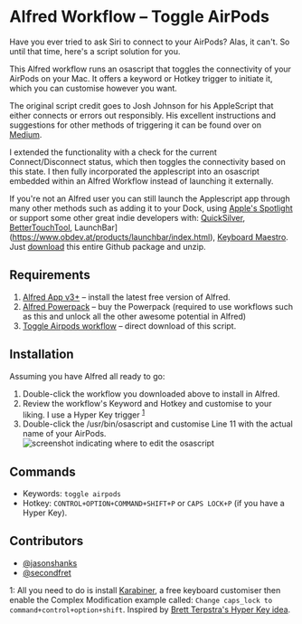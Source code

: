 Alfred Workflow – Toggle AirPods
=====================

Have you ever tried to ask Siri to connect to your AirPods? Alas, it can't. So until that time, here's a script solution for you.

This Alfred workflow runs an osascript that toggles the connectivity of your AirPods on your Mac. It offers a keyword or Hotkey trigger to initiate it, which you can customise however you want.

The original script credit goes to Josh Johnson for his AppleScript that either connects or errors out responsibly. His excellent instructions and suggestions for other methods of triggering it can be found over on [Medium](https://medium.com/@secondfret/how-to-connect-your-airpods-to-your-mac-with-a-keyboard-shortcut-9d72e786993b).

I extended the functionality with a check for the current Connect/Disconnect status, which then toggles the connectivity based on this state. I then fully incorporated the applescript into an osascript embedded within an Alfred Workflow instead of launching it externally.

If you're not an Alfred user you can still launch the Applescript app through many other methods such as adding it to your Dock, using [Apple's Spotlight](https://support.apple.com/en-us/HT204014)  or support some other great indie developers with: [QuickSilver](https://qsapp.com), [BetterTouchTool](https://www.boastr.net), LaunchBar](https://www.obdev.at/products/launchbar/index.html),  [Keyboard Maestro](https://www.keyboardmaestro.com/main/).  Just [download](https://github.com/jasonshanks/alfred-workflow-toggle-airpods/archive/master.zip) this entire Github package and unzip.

## Requirements
1. [Alfred App v3+](http://www.alfredapp.com/#download) – install the latest free version of Alfred.
2. [Alfred Powerpack](https://www.alfredapp.com/powerpack/buy/) – buy the Powerpack (required to use workflows such as this and unlock all the other awesome potential in Alfred)
3. [Toggle Airpods workflow](https://raw.github.com/jasonshanks/alfred-workflow-toggle-airpods/master/toggle-airpods.alfredworkflow) – direct download of this script.

## Installation
Assuming you have Alfred all ready to go:
1. Double-click the workflow you downloaded above to install in Alfred.
2. Review the workflow's Keyword and  Hotkey and customise to your liking. I use a Hyper Key trigger <sup>[1](#fn1)</sup>	
3. Double-click the /usr/bin/osascript and customise Line 11 with the actual name of your AirPods.
![screenshot indicating where to edit the osascript][osascript]

## Commands
- Keywords: `toggle airpods`
- Hotkey: `CONTROL+OPTION+COMMAND+SHIFT+P` or `CAPS LOCK+P` (if you have  a Hyper Key).

## Contributors
- [@jasonshanks](https://github.com/jasonshanks)
- [@secondfret](https://github.com/secondfret)

<a name="fn1">1</a>: All you need to do is install  [Karabiner](https://pqrs.org/osx/karabiner/index.html), a free keyboard customiser then enable the Complex Modification example called: `Change caps_lock to command+control+option+shift`. Inspired by [Brett Terpstra's Hyper Key idea](http://brettterpstra.com/2012/12/08/a-useful-caps-lock-key/).

[osascript]: ./screenshots/edit-osacript.png "Edit Airpods name in osascript"